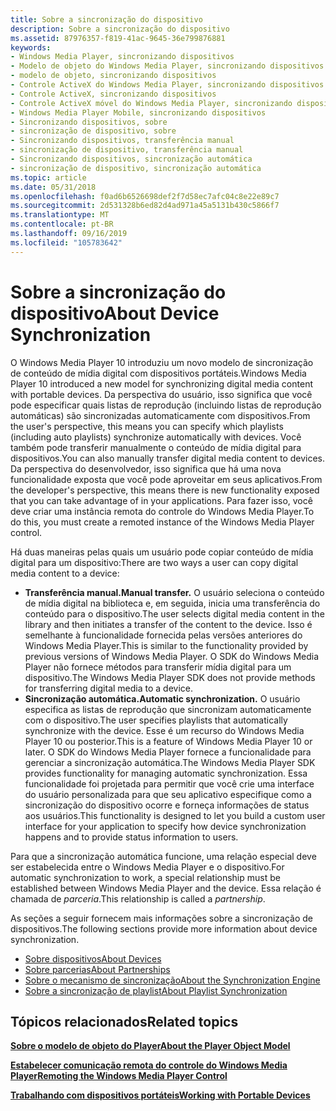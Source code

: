 ```yaml
---
title: Sobre a sincronização do dispositivo
description: Sobre a sincronização do dispositivo
ms.assetid: 87976357-f819-41ac-9645-36e799876881
keywords:
- Windows Media Player, sincronizando dispositivos
- Modelo de objeto do Windows Media Player, sincronizando dispositivos
- modelo de objeto, sincronizando dispositivos
- Controle ActiveX do Windows Media Player, sincronizando dispositivos
- Controle ActiveX, sincronizando dispositivos
- Controle ActiveX móvel do Windows Media Player, sincronizando dispositivos
- Windows Media Player Mobile, sincronizando dispositivos
- Sincronizando dispositivos, sobre
- sincronização de dispositivo, sobre
- Sincronizando dispositivos, transferência manual
- sincronização de dispositivo, transferência manual
- Sincronizando dispositivos, sincronização automática
- sincronização de dispositivo, sincronização automática
ms.topic: article
ms.date: 05/31/2018
ms.openlocfilehash: f0ad6b6526698def2f7d58ec7afc04c8e22e89c7
ms.sourcegitcommit: 2d531328b6ed82d4ad971a45a5131b430c5866f7
ms.translationtype: MT
ms.contentlocale: pt-BR
ms.lasthandoff: 09/16/2019
ms.locfileid: "105783642"
---
```

# <a name="about-device-synchronization"></a><span data-ttu-id="8a697-116">Sobre a sincronização do dispositivo</span><span class="sxs-lookup"><span data-stu-id="8a697-116">About Device Synchronization</span></span>

<span data-ttu-id="8a697-117">O Windows Media Player 10 introduziu um novo modelo de sincronização de conteúdo de mídia digital com dispositivos portáteis.</span><span class="sxs-lookup"><span data-stu-id="8a697-117">Windows Media Player 10 introduced a new model for synchronizing digital media content with portable devices.</span></span> <span data-ttu-id="8a697-118">Da perspectiva do usuário, isso significa que você pode especificar quais listas de reprodução (incluindo listas de reprodução automáticas) são sincronizadas automaticamente com dispositivos.</span><span class="sxs-lookup"><span data-stu-id="8a697-118">From the user's perspective, this means you can specify which playlists (including auto playlists) synchronize automatically with devices.</span></span> <span data-ttu-id="8a697-119">Você também pode transferir manualmente o conteúdo de mídia digital para dispositivos.</span><span class="sxs-lookup"><span data-stu-id="8a697-119">You can also manually transfer digital media content to devices.</span></span> <span data-ttu-id="8a697-120">Da perspectiva do desenvolvedor, isso significa que há uma nova funcionalidade exposta que você pode aproveitar em seus aplicativos.</span><span class="sxs-lookup"><span data-stu-id="8a697-120">From the developer's perspective, this means there is new functionality exposed that you can take advantage of in your applications.</span></span> <span data-ttu-id="8a697-121">Para fazer isso, você deve criar uma instância remota do controle do Windows Media Player.</span><span class="sxs-lookup"><span data-stu-id="8a697-121">To do this, you must create a remoted instance of the Windows Media Player control.</span></span>

<span data-ttu-id="8a697-122">Há duas maneiras pelas quais um usuário pode copiar conteúdo de mídia digital para um dispositivo:</span><span class="sxs-lookup"><span data-stu-id="8a697-122">There are two ways a user can copy digital media content to a device:</span></span>

-   <span data-ttu-id="8a697-123">**Transferência manual.**</span><span class="sxs-lookup"><span data-stu-id="8a697-123">**Manual transfer.**</span></span> <span data-ttu-id="8a697-124">O usuário seleciona o conteúdo de mídia digital na biblioteca e, em seguida, inicia uma transferência do conteúdo para o dispositivo.</span><span class="sxs-lookup"><span data-stu-id="8a697-124">The user selects digital media content in the library and then initiates a transfer of the content to the device.</span></span> <span data-ttu-id="8a697-125">Isso é semelhante à funcionalidade fornecida pelas versões anteriores do Windows Media Player.</span><span class="sxs-lookup"><span data-stu-id="8a697-125">This is similar to the functionality provided by previous versions of Windows Media Player.</span></span> <span data-ttu-id="8a697-126">O SDK do Windows Media Player não fornece métodos para transferir mídia digital para um dispositivo.</span><span class="sxs-lookup"><span data-stu-id="8a697-126">The Windows Media Player SDK does not provide methods for transferring digital media to a device.</span></span>
-   <span data-ttu-id="8a697-127">**Sincronização automática.**</span><span class="sxs-lookup"><span data-stu-id="8a697-127">**Automatic synchronization.**</span></span> <span data-ttu-id="8a697-128">O usuário especifica as listas de reprodução que sincronizam automaticamente com o dispositivo.</span><span class="sxs-lookup"><span data-stu-id="8a697-128">The user specifies playlists that automatically synchronize with the device.</span></span> <span data-ttu-id="8a697-129">Esse é um recurso do Windows Media Player 10 ou posterior.</span><span class="sxs-lookup"><span data-stu-id="8a697-129">This is a feature of Windows Media Player 10 or later.</span></span> <span data-ttu-id="8a697-130">O SDK do Windows Media Player fornece a funcionalidade para gerenciar a sincronização automática.</span><span class="sxs-lookup"><span data-stu-id="8a697-130">The Windows Media Player SDK provides functionality for managing automatic synchronization.</span></span> <span data-ttu-id="8a697-131">Essa funcionalidade foi projetada para permitir que você crie uma interface do usuário personalizada para que seu aplicativo especifique como a sincronização do dispositivo ocorre e forneça informações de status aos usuários.</span><span class="sxs-lookup"><span data-stu-id="8a697-131">This functionality is designed to let you build a custom user interface for your application to specify how device synchronization happens and to provide status information to users.</span></span>

<span data-ttu-id="8a697-132">Para que a sincronização automática funcione, uma relação especial deve ser estabelecida entre o Windows Media Player e o dispositivo.</span><span class="sxs-lookup"><span data-stu-id="8a697-132">For automatic synchronization to work, a special relationship must be established between Windows Media Player and the device.</span></span> <span data-ttu-id="8a697-133">Essa relação é chamada de *parceria*.</span><span class="sxs-lookup"><span data-stu-id="8a697-133">This relationship is called a *partnership*.</span></span>

<span data-ttu-id="8a697-134">As seções a seguir fornecem mais informações sobre a sincronização de dispositivos.</span><span class="sxs-lookup"><span data-stu-id="8a697-134">The following sections provide more information about device synchronization.</span></span>

-   [<span data-ttu-id="8a697-135">Sobre dispositivos</span><span class="sxs-lookup"><span data-stu-id="8a697-135">About Devices</span></span>](about-devices.md)
-   [<span data-ttu-id="8a697-136">Sobre parcerias</span><span class="sxs-lookup"><span data-stu-id="8a697-136">About Partnerships</span></span>](about-partnerships.md)
-   [<span data-ttu-id="8a697-137">Sobre o mecanismo de sincronização</span><span class="sxs-lookup"><span data-stu-id="8a697-137">About the Synchronization Engine</span></span>](about-the-synchronization-engine.md)
-   [<span data-ttu-id="8a697-138">Sobre a sincronização de playlist</span><span class="sxs-lookup"><span data-stu-id="8a697-138">About Playlist Synchronization</span></span>](about-playlist-synchronization.md)

## <a name="related-topics"></a><span data-ttu-id="8a697-139">Tópicos relacionados</span><span class="sxs-lookup"><span data-stu-id="8a697-139">Related topics</span></span>

<dl> <dt>

[<span data-ttu-id="8a697-140">**Sobre o modelo de objeto do Player**</span><span class="sxs-lookup"><span data-stu-id="8a697-140">**About the Player Object Model**</span></span>](about-the-player-object-model.md)
</dt> <dt>

[<span data-ttu-id="8a697-141">**Estabelecer comunicação remota do controle do Windows Media Player**</span><span class="sxs-lookup"><span data-stu-id="8a697-141">**Remoting the Windows Media Player Control**</span></span>](remoting-the-windows-media-player-control.md)
</dt> <dt>

[<span data-ttu-id="8a697-142">**Trabalhando com dispositivos portáteis**</span><span class="sxs-lookup"><span data-stu-id="8a697-142">**Working with Portable Devices**</span></span>](working-with-portable-devices.md)
</dt> </dl>

 

 




